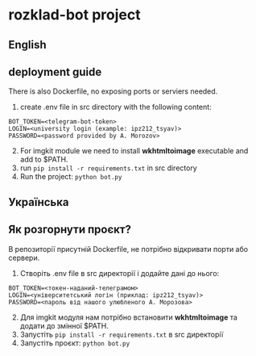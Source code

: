 # rozklad-bot project
## English
## deployment guide

There is also Dockerfile, no exposing ports or serviers needed.

1. create .env file in src directory with the following content:
```
BOT_TOKEN=<telegram-bot-token>
LOGIN=<university login (example: ipz212_tsyav)>
PASSWORD=<password provided by A. Morozov>
```
2. For imgkit module we need to install <b>wkhtmltoimage</b> executable and add to $PATH.
3. run `pip install -r requirements.txt` in src directory
4. Run the project: `python bot.py`

## Українська
## Як розгорнути проєкт?

В репозиторії присутній Dockerfile, не потрібно відкривати порти або сервери.

1. Створіть .env file в src директорії і додайте дані до нього:
```
BOT_TOKEN=<токен-наданий-телеграмом>
LOGIN=<університетський логін (приклад: ipz212_tsyav)>
PASSWORD=<пароль від нашого улюбленого А. Морозова>
```
2. Для imgkit модуля нам потрібно встановити <b>wkhtmltoimage</b> та додати до змінної $PATH.
3. Запустіть `pip install -r requirements.txt` в src директорії
4. Запустіть проєкт: `python bot.py`
